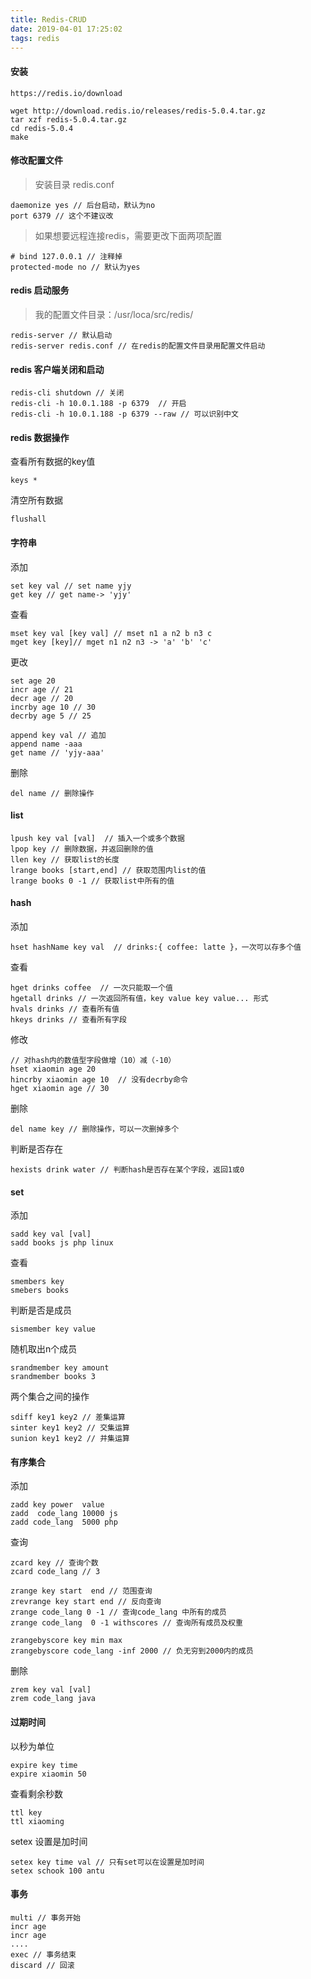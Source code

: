 ```yaml
---
title: Redis-CRUD
date: 2019-04-01 17:25:02
tags: redis
---
```


#### 安装
```linux
https://redis.io/download
```
```linux
wget http://download.redis.io/releases/redis-5.0.4.tar.gz
tar xzf redis-5.0.4.tar.gz
cd redis-5.0.4
make 
```
#### 修改配置文件
> 安装目录 redis.conf
```vi
daemonize yes // 后台启动，默认为no
port 6379 // 这个不建议改 
```
> 如果想要远程连接redis，需要更改下面两项配置
```vi
# bind 127.0.0.1 // 注释掉
protected-mode no // 默认为yes
```
####  redis 启动服务
> 我的配置文件目录：/usr/loca/src/redis/
```linux
redis-server // 默认启动
redis-server redis.conf // 在redis的配置文件目录用配置文件启动
```

#### redis 客户端关闭和启动
```linux
redis-cli shutdown // 关闭
redis-cli -h 10.0.1.188 -p 6379  // 开启
redis-cli -h 10.0.1.188 -p 6379 --raw // 可以识别中文
```
#### redis 数据操作
查看所有数据的key值
```redis
keys *
```
清空所有数据
```redis
flushall
```

#### 字符串
添加
```redis
set key val // set name yjy
get key // get name-> 'yjy'
```
查看
```redis
mset key val [key val] // mset n1 a n2 b n3 c
mget key [key]// mget n1 n2 n3 -> 'a' 'b' 'c'
```
更改
```redis
set age 20 
incr age // 21
decr age // 20
incrby age 10 // 30
decrby age 5 // 25
```
```redis
append key val // 追加
append name -aaa
get name // 'yjy-aaa'
```
删除
```redis
del name // 删除操作
```
#### list
```redis
lpush key val [val]  // 插入一个或多个数据
lpop key // 删除数据，并返回删除的值
llen key // 获取list的长度
lrange books [start,end] // 获取范围内list的值
lrange books 0 -1 // 获取list中所有的值
```
#### hash
添加
```redis
hset hashName key val  // drinks:{ coffee: latte }，一次可以存多个值 
```
查看
```redis
hget drinks coffee  // 一次只能取一个值
hgetall drinks // 一次返回所有值，key value key value... 形式
hvals drinks // 查看所有值
hkeys drinks // 查看所有字段
```
修改
```redis
// 对hash内的数值型字段做增（10）减（-10）
hset xiaomin age 20
hincrby xiaomin age 10  // 没有decrby命令
hget xiaomin age // 30
```
删除
```redis
del name key // 删除操作，可以一次删掉多个
```
判断是否存在
```redis
hexists drink water // 判断hash是否存在某个字段，返回1或0
```
#### set
添加
```redis
sadd key val [val] 
sadd books js php linux
```
查看
```redis
smembers key
smebers books
```
判断是否是成员
```redis
sismember key value
```
随机取出n个成员
```redis
srandmember key amount
srandmember books 3
```
两个集合之间的操作
```redis
sdiff key1 key2 // 差集运算
sinter key1 key2 // 交集运算
sunion key1 key2 // 并集运算
```
#### 有序集合
添加
```radis
zadd key power  value
zadd  code_lang 10000 js
zadd code_lang  5000 php 
```
查询
```radis
zcard key // 查询个数
zcard code_lang // 3
```
```redis
zrange key start  end // 范围查询
zrevrange key start end // 反向查询
zrange code_lang 0 -1 // 查询code_lang 中所有的成员
zrange code_lang  0 -1 withscores // 查询所有成员及权重
```
```redis
zrangebyscore key min max 
zrangebyscore code_lang -inf 2000 // 负无穷到2000内的成员
```
删除
```redis
zrem key val [val]
zrem code_lang java
```

#### 过期时间
以秒为单位
```redis
expire key time
expire xiaomin 50
```
查看剩余秒数
```redis
ttl key
ttl xiaoming
```
setex 设置是加时间
```redis
setex key time val // 只有set可以在设置是加时间
setex schook 100 antu
```
#### 事务
```redis
multi // 事务开始 
incr age
incr age 
....
exec // 事务结束
discard // 回滚
```

